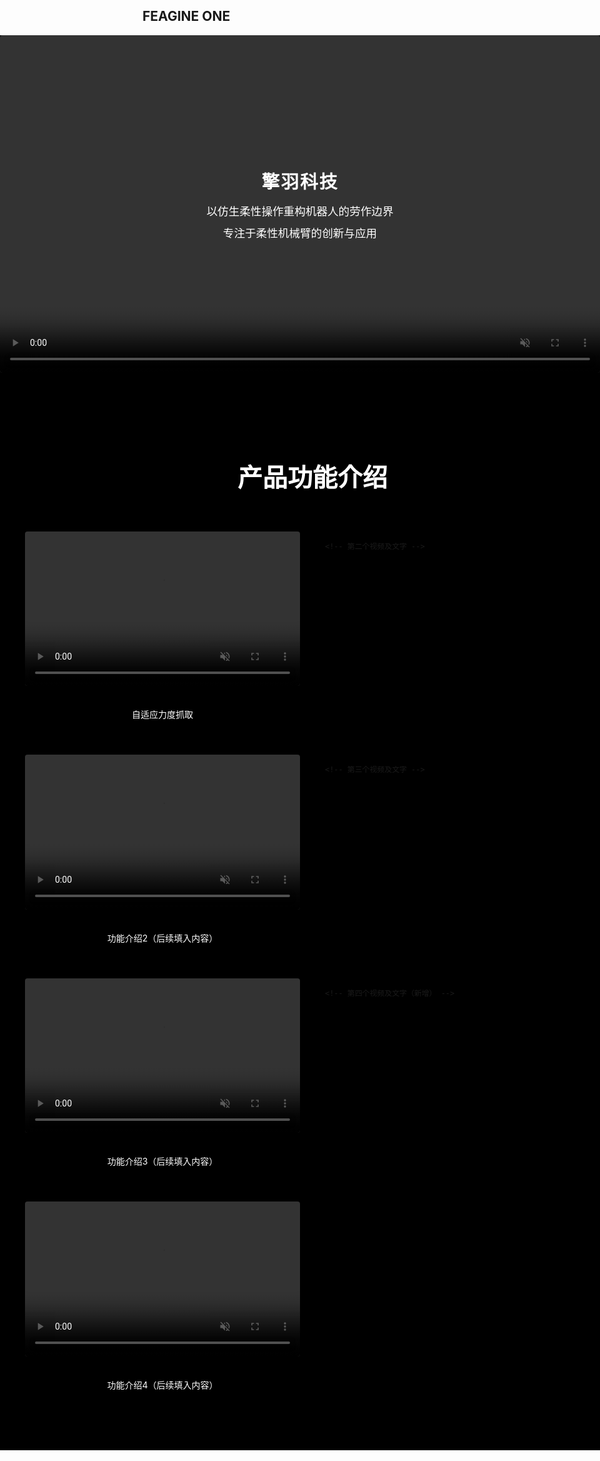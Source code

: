 ## FEAGINE ONE

<!-- 视频区域（含顶部文字框） -->
<section style="width: 100vw; margin: 0 calc(-50vw + 50%); padding: 0; background: #000; position: relative;">
  <!-- 居中文字浮层（纯透明背景） -->
  <div style="width: 60%; height: auto; padding: 30px 20px; display: flex; flex-direction: column; justify-content: center; align-items: center; position: absolute; top: 50%; left: 50%; transform: translate(-50%, -50%); z-index: 10; border-radius: 4px;">
    <!-- 突出显示“擎羽科技” -->
    <div style="margin-bottom: 15px; text-align: center; color: white; font-size: 1.8rem; font-weight: bold; letter-spacing: 2px;">
      擎羽科技
    </div>
    <!-- 下方两行文字依次排列 -->
    <div style="margin-bottom: 10px; text-align: center; color: white; font-size: 1.1rem;">
      以仿生柔性操作重构机器人的劳作边界
    </div>
    <div style="text-align: center; color: white; font-size: 1.1rem;">
      专注于柔性机械臂的创新与应用
    </div>
  </div>
  <!-- 16:9比例视频区域 -->
  <div style="width: 100%; padding-bottom: 56.25%; position: relative;">
    <video 
      controls 
      autoplay 
      muted 
      playsinline 
      loop
      style="position: absolute; top: 0; left: 0; width: 100%; height: 100%; object-fit: contain; display: block; border-radius: 4px;"
    >
      <source src="./xiaobanben.mp4" type="video/mp4">
      <div style="color: white; text-align: center; padding: 100px 20px;">
        <h3>FEAGINE ONE - Origami Manipulator</h3>
        <p>视频加载中...</p>
      </div>
    </video>
  </div>
</section>

<!-- 产品功能介绍区域 -->
<section style="width: 100vw; margin: 0 calc(-50vw + 50%); padding: 80px 20px; background: #000;">
  <h2 style="text-align: center; margin-bottom: 60px; color: white; font-size: 2.5rem;">产品功能介绍</h2>
  
  <!-- 两行共4个视频（每行2个），无容器宽度限制，Grid布局保证均匀间距 -->
  <div style="display: grid; grid-template-columns: repeat(2, 1fr); gap: 40px; margin: 0 auto; padding: 0 20px;">
    <!-- 第一个视频及文字 -->
    <div>
      <div style="width: 100%; padding-bottom: 56.25%; position: relative;">
        <video autoplay muted playsinline loop style="position: absolute; top: 0; left: 0; width: 100%; height: 100%; object-fit: cover; border-radius: 4px;">
          <source src="./zishiying（xiao）.mp4" type="video/mp4">
        </video>
      </div>
      <div style="margin-top: 20px; padding: 15px; background: rgba(0,0,0,0.7); text-align: center; color: white; border-radius: 4px;">
        自适应力度抓取
      </div>
    </div>

    <!-- 第二个视频及文字 -->
  <div>
    <div style="width: 100%; padding-bottom: 56.25%; position: relative;">
      <video autoplay muted playsinline loop style="position: absolute; top: 0; left: 0; width: 100%; height: 100%; object-fit: cover; border-radius: 4px;">
          <source src="./video2.mp4" type="video/mp4">
        </video>
      </div>
      <div style="margin-top: 20px; padding: 15px; background: rgba(0,0,0,0.7); text-align: center; color: white; border-radius: 4px;">
        功能介绍2（后续填入内容）
      </div>
    </div>

    <!-- 第三个视频及文字 -->
  <div>
    <div style="width: 100%; padding-bottom: 56.25%; position: relative;">
      <video autoplay muted playsinline loop style="position: absolute; top: 0; left: 0; width: 100%; height: 100%; object-fit: cover; border-radius: 4px;">
          <source src="./video3.mp4" type="video/mp4">
        </video>
      </div>
      <div style="margin-top: 20px; padding: 15px; background: rgba(0,0,0,0.7); text-align: center; color: white; border-radius: 4px;">
        功能介绍3（后续填入内容）
      </div>
    </div>

    <!-- 第四个视频及文字（新增） -->
  <div>
    <div style="width: 100%; padding-bottom: 56.25%; position: relative;">
       <video autoplay muted playsinline loop style="position: absolute; top: 0; left: 0; width: 100%; height: 100%; object-fit: cover; border-radius: 4px;">
          <source src="./video4.mp4" type="video/mp4"> <!-- 替换为实际视频路径 -->
        </video>
      </div>
      <div style="margin-top: 20px; padding: 15px; background: rgba(0,0,0,0.7); text-align: center; color: white; border-radius: 4px;">
        功能介绍4（后续填入内容）
      </div>
    </div>
  </div>
</section>

<style>
  header, footer {
    display: none !important;
  }
</style>